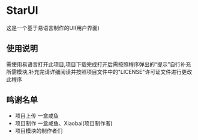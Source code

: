 # StarUI
这是一个基于易语言制作的UI(用户界面)

## 使用说明
需使用易语言打开此项目,项目下载完成打开后需按照程序弹出的“提示”自行补充所需模块,补充完请详细阅读并按照项目文件中的"LICENSE"许可证文件进行更改此程序

## 鸣谢名单
- 项目上传 一盒咸鱼
- 项目制作 一盒咸鱼、Xiaobai(项目制作者)
- 项目模块的制作者们
